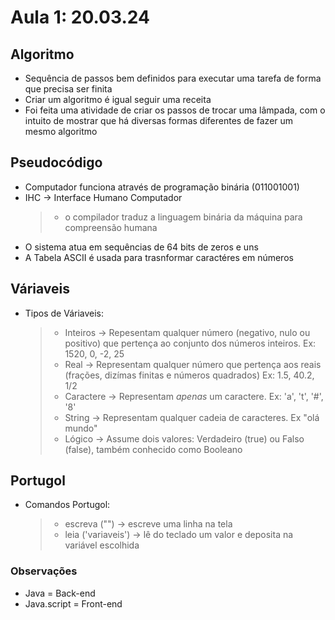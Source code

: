 # Aula 1: 20.03.24

## Algoritmo

- Sequência de passos bem definidos para executar uma tarefa de forma que precisa ser finita
- Criar um algoritmo é igual seguir uma receita
- Foi feita uma atividade de criar os passos de trocar uma lâmpada, com o intuito de mostrar que há diversas formas diferentes de fazer um mesmo algoritmo

## Pseudocódigo

- Computador funciona através de programação binária (011001001)
- IHC -> Interface Humano Computador
    > - o compilador traduz a linguagem binária da máquina para compreensão humana
- O sistema atua em sequências de 64 bits de zeros e uns
- A Tabela ASCII é usada para trasnformar caractéres em números

## Váriaveis

- Tipos de Váriaveis:
    > - Inteiros -> Repesentam qualquer número (negativo, nulo ou positivo) que pertença ao conjunto dos números inteiros. Ex: 1520, 0, -2, 25
    > - Real -> Representam qualquer número que pertença aos reais (frações, dizímas finitas e números quadrados) Ex: 1.5, 40.2, 1/2
    > - Caractere -> Representam *apenas* um caractere. Ex: 'a', 't', '#', '8'
    > - String -> Representam qualquer cadeia de caracteres. Ex "olá mundo"  
    > - Lógico -> Assume dois valores: Verdadeiro (true) ou Falso (false), também conhecido como Booleano

## Portugol

- Comandos Portugol:
    
    > - escreva ("") -> escreve uma linha na tela
    > - leia ('variaveis') -> lê do teclado um valor e deposita na variável escolhida 

### Observações

- Java = Back-end
- Java.script = Front-end